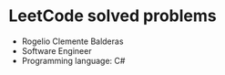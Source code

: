 # LeetCode solved problems

- Rogelio Clemente Balderas
- Software Engineer
- Programming language: C#

